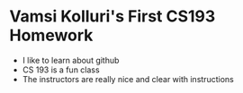 # Vamsi Kolluri's First CS193 Homework


- I like to learn about github
- CS 193 is a fun class
- The instructors are really nice and clear with instructions



